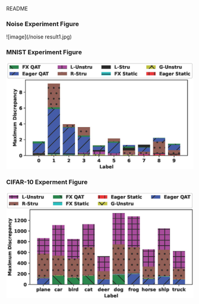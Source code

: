README
### Noise Experiment Figure ###
![image](/noise result1.jpg)
### MNIST Experiment Figure ###
![image](/MNIST_result1.jpg)
### CIFAR-10 Experment Figure ###
![image](/CIFAR10_result1.jpg)

